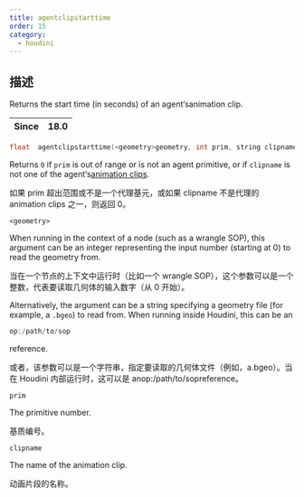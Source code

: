 ```yaml
---
title: agentclipstarttime
order: 15
category:
  - houdini
---
```

    
## 描述

Returns the start time (in seconds) of an agent‘sanimation clip.

| Since | 18.0 |
| ----- | ---- |

```c
float  agentclipstarttime(<geometry>geometry, int prim, string clipname)
```

Returns `0` if `prim` is out of range or is not an agent primitive, or if
`clipname` is not one of the agent‘s[animation clips](agentclipcatalog.html "Returns all of the animation clips that have been loaded for an agent
primitive.").

如果 prim 超出范围或不是一个代理基元，或如果 clipname 不是代理的 animation clips 之一，则返回 0。

`<geometry>`

When running in the context of a node (such as a wrangle SOP), this argument
can be an integer representing the input number (starting at 0) to read the
geometry from.

当在一个节点的上下文中运行时（比如一个 wrangle SOP），这个参数可以是一个整数，代表要读取几何体的输入数字（从 0 开始）。

Alternatively, the argument can be a string specifying a geometry file (for
example, a `.bgeo`) to read from. When running inside Houdini, this can be an

```c
op:/path/to/sop
```

reference.

或者，该参数可以是一个字符串，指定要读取的几何体文件（例如，a.bgeo）。当在 Houdini 内部运行时，这可以是 anop:/path/to/sopreference。

`prim`

The primitive number.

基质编号。

`clipname`

The name of the animation clip.

动画片段的名称。
